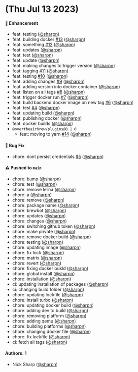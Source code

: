# (Thu Jul 13 2023)

#### 🚀 Enhancement

- feat: testing ([@sharpn](https://github.com/sharpn))
- feat: building docker [#13](https://github.com/OverTheAirBrew/brewery-management-platform/pull/13) ([@sharpn](https://github.com/sharpn))
- feat: something [#12](https://github.com/OverTheAirBrew/brewery-management-platform/pull/12) ([@sharpn](https://github.com/sharpn))
- feat: updates ([@sharpn](https://github.com/sharpn))
- feat: test ([@sharpn](https://github.com/sharpn))
- feat: update ([@sharpn](https://github.com/sharpn))
- feat: making changes to trigger version ([@sharpn](https://github.com/sharpn))
- feat: tagging [#11](https://github.com/OverTheAirBrew/brewery-management-platform/pull/11) ([@sharpn](https://github.com/sharpn))
- feat: testing [#10](https://github.com/OverTheAirBrew/brewery-management-platform/pull/10) ([@sharpn](https://github.com/sharpn))
- feat: adding changes [#9](https://github.com/OverTheAirBrew/brewery-management-platform/pull/9) ([@sharpn](https://github.com/sharpn))
- feat: adding version into docker container ([@sharpn](https://github.com/sharpn))
- feat: listen on all tags [#8](https://github.com/OverTheAirBrew/brewery-management-platform/pull/8) ([@sharpn](https://github.com/sharpn))
- feat: trigger docker run [#7](https://github.com/OverTheAirBrew/brewery-management-platform/pull/7) ([@sharpn](https://github.com/sharpn))
- feat: build backend docker image on new tag [#6](https://github.com/OverTheAirBrew/brewery-management-platform/pull/6) ([@sharpn](https://github.com/sharpn))
- feat: test [#4](https://github.com/OverTheAirBrew/brewery-management-platform/pull/4) ([@sharpn](https://github.com/sharpn))
- feat: updating build ([@sharpn](https://github.com/sharpn))
- feat: publishing docker ([@sharpn](https://github.com/sharpn))
- feat: docker builds ([@sharpn](https://github.com/sharpn))
- `@overtheairbrew/plugins@0.1.0`
  - feat: moving to yarn [#14](https://github.com/OverTheAirBrew/brewery-management-platform/pull/14) ([@sharpn](https://github.com/sharpn))

#### 🐛 Bug Fix

- chore: dont persist credentials [#5](https://github.com/OverTheAirBrew/brewery-management-platform/pull/5) ([@sharpn](https://github.com/sharpn))

#### ⚠️ Pushed to `main`

- chore: bump ([@sharpn](https://github.com/sharpn))
- chore: test ([@sharpn](https://github.com/sharpn))
- chore: remove lerna ([@sharpn](https://github.com/sharpn))
- chore: a ([@sharpn](https://github.com/sharpn))
- chore: remove ([@sharpn](https://github.com/sharpn))
- chore: package name ([@sharpn](https://github.com/sharpn))
- chore: brewbot ([@sharpn](https://github.com/sharpn))
- chore: updates ([@sharpn](https://github.com/sharpn))
- chore: changes ([@sharpn](https://github.com/sharpn))
- chore: switching github token ([@sharpn](https://github.com/sharpn))
- chore: make private ([@sharpn](https://github.com/sharpn))
- chore: remove docker build ([@sharpn](https://github.com/sharpn))
- chore: testing ([@sharpn](https://github.com/sharpn))
- chore: updating image ([@sharpn](https://github.com/sharpn))
- chore: fix lock ([@sharpn](https://github.com/sharpn))
- chore: matrix ([@sharpn](https://github.com/sharpn))
- chore: revert ([@sharpn](https://github.com/sharpn))
- chore: fixing docker bukld ([@sharpn](https://github.com/sharpn))
- chore: global install ([@sharpn](https://github.com/sharpn))
- chore: installation ([@sharpn](https://github.com/sharpn))
- ci: updating installation of packages ([@sharpn](https://github.com/sharpn))
- ci: changing build folder ([@sharpn](https://github.com/sharpn))
- chore: updating lockfile ([@sharpn](https://github.com/sharpn))
- chore: install turbo ([@sharpn](https://github.com/sharpn))
- chore: updating docker build ([@sharpn](https://github.com/sharpn))
- chore: adding dev to build ([@sharpn](https://github.com/sharpn))
- chore: removing platform ([@sharpn](https://github.com/sharpn))
- chore: adding qemu ([@sharpn](https://github.com/sharpn))
- chore: building platforms ([@sharpn](https://github.com/sharpn))
- chore: changing docker file ([@sharpn](https://github.com/sharpn))
- chore: fix lockfile ([@sharpn](https://github.com/sharpn))
- ci: fetch all tags ([@sharpn](https://github.com/sharpn))

#### Authors: 1

- Nick Sharp ([@sharpn](https://github.com/sharpn))
